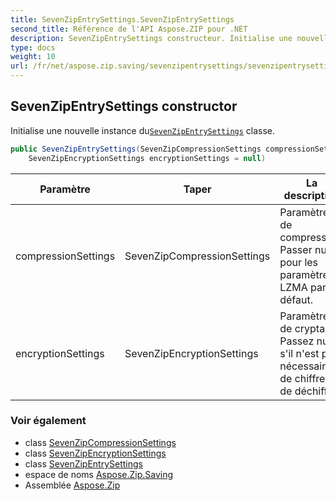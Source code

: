 ```yaml
---
title: SevenZipEntrySettings.SevenZipEntrySettings
second_title: Référence de l'API Aspose.ZIP pour .NET
description: SevenZipEntrySettings constructeur. Initialise une nouvelle instance duSevenZipEntrySettings classe.
type: docs
weight: 10
url: /fr/net/aspose.zip.saving/sevenzipentrysettings/sevenzipentrysettings/
---
```

## SevenZipEntrySettings constructor

Initialise une nouvelle instance du[`SevenZipEntrySettings`](../) classe.

```csharp
public SevenZipEntrySettings(SevenZipCompressionSettings compressionSettings = null, 
    SevenZipEncryptionSettings encryptionSettings = null)
```

| Paramètre | Taper | La description |
| --- | --- | --- |
| compressionSettings | SevenZipCompressionSettings | Paramètres de compression. Passer null pour les paramètres LZMA par défaut. |
| encryptionSettings | SevenZipEncryptionSettings | Paramètres de cryptage. Passez null s'il n'est pas nécessaire de chiffrer ou de déchiffrer. |

### Voir également

* class [SevenZipCompressionSettings](../../sevenzipcompressionsettings/)
* class [SevenZipEncryptionSettings](../../sevenzipencryptionsettings/)
* class [SevenZipEntrySettings](../)
* espace de noms [Aspose.Zip.Saving](../../sevenzipentrysettings/)
* Assemblée [Aspose.Zip](../../../)


